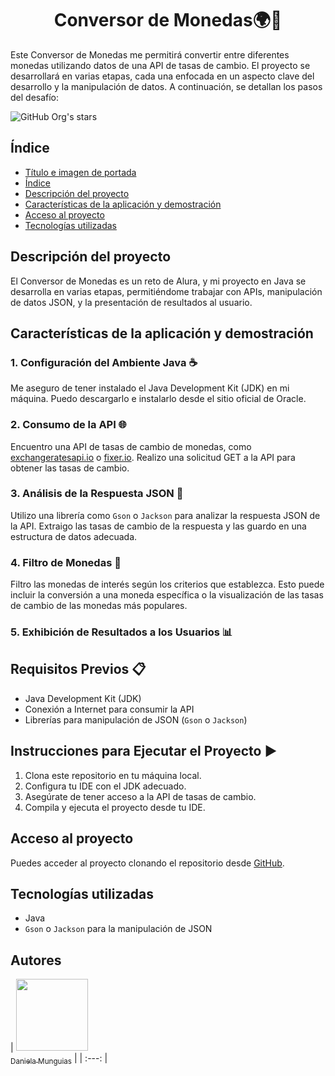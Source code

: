 <h1 align="center"> Conversor de Monedas🌍💸</h1>

Este Conversor de Monedas me permitirá convertir entre diferentes monedas utilizando datos de una API de tasas de cambio. El proyecto se desarrollará en varias etapas, cada una enfocada en un aspecto clave del desarrollo y la manipulación de datos. A continuación, se detallan los pasos del desafío:

   ![GitHub Org's stars](https://img.shields.io/github/stars/camilafernanda?style=social)

## Índice

- [Título e imagen de portada](#conversor-de-monedas)
- [Índice](#índice)
- [Descripción del proyecto](#descripción-del-proyecto)
- [Características de la aplicación y demostración](#características-de-la-aplicación-y-demostración)
- [Acceso al proyecto](#acceso-al-proyecto)
- [Tecnologías utilizadas](#tecnologías-utilizadas)

## Descripción del proyecto

El Conversor de Monedas es un reto de Alura, y mi proyecto en Java se desarrolla en varias etapas, permitiéndome trabajar con APIs, manipulación de datos JSON, y la presentación de resultados al usuario. 

## Características de la aplicación y demostración

### 1. Configuración del Ambiente Java ☕

Me aseguro de tener instalado el Java Development Kit (JDK) en mi máquina. Puedo descargarlo e instalarlo desde el sitio oficial de Oracle.

### 2. Consumo de la API 🌐

Encuentro una API de tasas de cambio de monedas, como [exchangeratesapi.io](https://exchangeratesapi.io/) o [fixer.io](https://fixer.io/). Realizo una solicitud GET a la API para obtener las tasas de cambio.

### 3. Análisis de la Respuesta JSON 📝

Utilizo una librería como `Gson` o `Jackson` para analizar la respuesta JSON de la API. Extraigo las tasas de cambio de la respuesta y las guardo en una estructura de datos adecuada.

### 4. Filtro de Monedas 🔎

Filtro las monedas de interés según los criterios que establezca. Esto puede incluir la conversión a una moneda específica o la visualización de las tasas de cambio de las monedas más populares.

### 5. Exhibición de Resultados a los Usuarios 📊

 

## Requisitos Previos 📋

- Java Development Kit (JDK)
- Conexión a Internet para consumir la API
- Librerías para manipulación de JSON (`Gson` o `Jackson`)

## Instrucciones para Ejecutar el Proyecto ▶️

1. Clona este repositorio en tu máquina local.
2. Configura tu IDE con el JDK adecuado.
3. Asegúrate de tener acceso a la API de tasas de cambio.
4. Compila y ejecuta el proyecto desde tu IDE.

## Acceso al proyecto

Puedes acceder al proyecto clonando el repositorio desde [GitHub](#).

## Tecnologías utilizadas

- Java
- `Gson` o `Jackson` para la manipulación de JSON

## Autores

| [<img src="https://github.com/account](https://avatars.githubusercontent.com/u/91544872?v=4" width=115><br><sub>Daniela Munguias</sub>](https://github.com/danielamunguia13) | | :---: |
